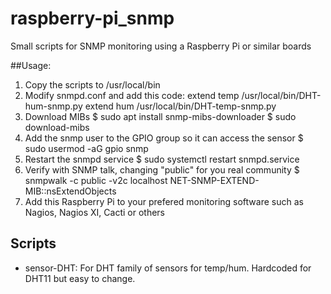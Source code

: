 # raspberry-pi_snmp
Small scripts for SNMP monitoring using a Raspberry Pi or similar boards

##Usage:

1. Copy the scripts to /usr/local/bin
2. Modify snmpd.conf and add this code:
        extend temp               /usr/local/bin/DHT-hum-snmp.py
        extend hum                /usr/local/bin/DHT-temp-snmp.py
3. Download MIBs
        $ sudo apt install snmp-mibs-downloader
        $ sudo download-mibs
4. Add the snmp user to the GPIO group so it can access the sensor
        $ sudo usermod -aG gpio snmp
5. Restart the snmpd service
        $ sudo systemctl restart snmpd.service
6. Verify with SNMP talk, changing "public" for you real community
        $ snmpwalk -c public -v2c localhost  NET-SNMP-EXTEND-MIB::nsExtendObjects
7. Add this Raspberry Pi to your prefered monitoring software such as Nagios, Nagios XI, Cacti or others

## Scripts
* sensor-DHT: For DHT family of sensors for temp/hum. Hardcoded for DHT11 but easy to change.

